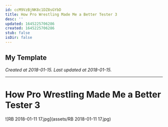 ```yaml
---
id: ccM9VzBjNK8c1DZ8sGYbD
title: How Pro Wrestling Made Me a Better Tester 3
desc: ''
updated: 1645225706286
created: 1645225706286
stub: false
isDir: false
---
```

My Template
---

_Created at 2018-01-15._
_Last updated at 2018-01-15._




---

# How Pro Wrestling Made Me a Better Tester 3


![RB 2018-01-11 17.jpg](assets/RB 2018-01-11 17.jpg)

